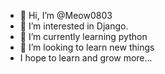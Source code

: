 - 👋 Hi, I’m @Meow0803
- 👀 I’m interested in Django.
- 🌱 I’m currently learning python
- 💞️ I’m looking to learn new things
- I hope to learn and grow more...
  


